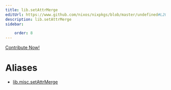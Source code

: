 ```yaml
---
title: lib.setAttrMerge
editUrl: https://www.github.com/nixos/nixpkgs/blob/master/undefined#L202C18
description: lib.setAttrMerge
sidebar:

    order: 8
---
```


<a href="https://www.github.com/nixos/nixpkgs/blob/master/undefined#L202C18">Contribute Now!</a>


# Aliases

- [lib.misc.setAttrMerge](/nix-doc-comments/reference/lib/misc/lib-misc-setattrmerge)


